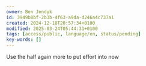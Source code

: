 ```yaml
---
owner: Ben Jendyk
id: 3949b8bf-2b3b-4f63-a9da-d246a4c737a1
created: 2024-12-18T20:57:34+0100
modified: 2025-03-24T05:44:31+0100
tags: [access/public, language/en, status/pending]
key-words: []
---
```


Use the half again more to put effort into now